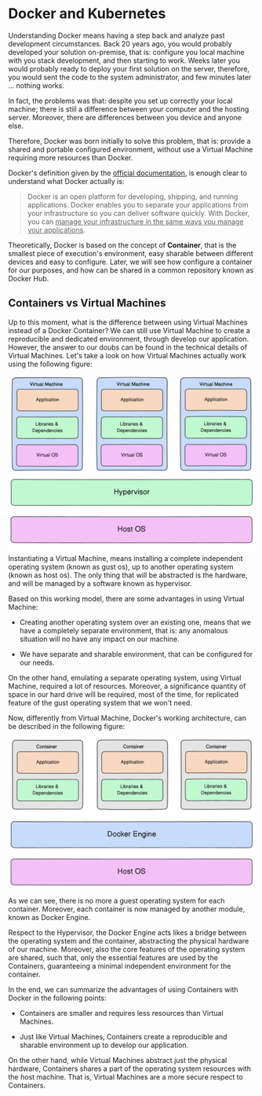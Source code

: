 # Docker and Kubernetes

Understanding Docker means having a step back and analyze past development circumstances. Back 20 years ago, you would probably developed your solution on-premise, that is: configure you local machine with you stack development, and then starting to work. Weeks later you would probably ready to deploy your first solution on the server, therefore, you would sent the code to the system administrator, and few minutes later ... nothing works.

In fact, the problems was that: despite you set up correctly your local machine; there is still a difference between your computer and the hosting server. Moreover, there are differences between you device and anyone else.

Therefore, Docker was born initially to solve this problem, that is: provide a shared and portable configured environment, without use a Virtual Machine requiring more resources than Docker.

Docker's definition given by the [official documentation](https://docs.docker.com/manuals/), is enough clear to understand what Docker actually is:

> Docker is an open platform for developing, shipping, and running applications. Docker enables you to separate your applications from your infrastructure so you can deliver software quickly. With Docker, you can <ins>manage your infrastructure in the same ways you manage your applications</ins>.

Theoretically, Docker is based on the concept of **Container**, that is the smallest piece of execution's environment, easy sharable between different devices and easy to configure. Later, we will see how configure a container for our purposes, and how can be shared in a common repository known as Docker Hub.

## Containers vs Virtual Machines

Up to this moment, what is the difference between using Virtual Machines instead of a Docker Container? We can still use Virtual Machine to create a reproducible and dedicated environment, through develop our application. However, the answer to our doubs can be found in the technical details of Virtual Machines. Let's take a look on how Virtual Machines actually work using the following figure:

<div style="width: 100%">
    <img src="./assets/Virtual Machine.png" alt="Virtual Machine" />
</div>

Instantiating a Virtual Machine, means installing a complete independent operating system (known as gust os), up to another operating system (known as host os). The only thing that will be abstracted is the hardware, and will be managed by a software known as hypervisor.

Based on this working model, there are some advantages in using Virtual Machine:

* Creating another operating system over an existing one, means that we have a completely separate environment, that is: any anomalous situation will no have any impact on our machine.

* We have separate and sharable environment, that can be configured for our needs.

On the other hand, emulating a separate operating system, using Virtual Machine, required a lot of resources. Moreover, a significance quantity of space in our hard drive will be required, most of the time, for replicated feature of the gust operating system that we won't need.

Now, differently from Virtual Machine, Docker's working architecture, can be described in the following figure:

<div style="width: 100%">
    <img src="./assets/Container.png" alt="Docker" />
</div>

As we can see, there is no more a guest operating system for each container. Moreover, each container is now managed by another module, known as Docker Engine.

Respect to the Hypervisor, the Docker Engine acts likes a bridge between the operating system and the container, abstracting the physical hardware of our machine. Moreover, also the core features of the operating system are shared, such that, only the essential features are used by the Containers, guaranteeing a minimal independent environment for the container.

In the end, we can summarize the advantages of using Containers with Docker in the following points:

* Containers are smaller and requires less resources than Virtual Machines.

* Just like Virtual Machines, Containers create a reproducible and sharable environment up to develop our application.

On the other hand, while Virtual Machines abstract just the physical hardware, Containers shares a part of the operating system resources with the host machine. That is, Virtual Machines are a more secure respect to Containers.

